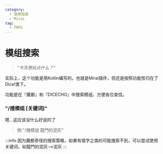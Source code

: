 ```yaml
---
category:
  - 使用指南
  - Mirai
tag:
  - TRPG
---
```


# 模组搜索

> *"今天想玩点什么？"*

实际上，这个功能是用Kotlin编写的，也就是Mirai插件，但还是按照功能性归在了Dice!类下。

功能是在『魔都』和『DICECHO』中搜索模组，方便各位查找。

### "/搜模组 [关键词]"

嗯...这应该没什么好说的了

> 例:"/搜模组 龍門的泥灰"

:::info
因为魔都奇怪的搜索策略，如果有错字之类的可能搜索不到，可以尝试使用关键词，如龍門的泥灰-->泥灰
:::